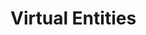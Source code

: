 # Virtual Entities

<!-- https://docs.microsoft.com/en-us/dynamics365/customer-engagement/developer/virtual-entities/get-started-ve -->